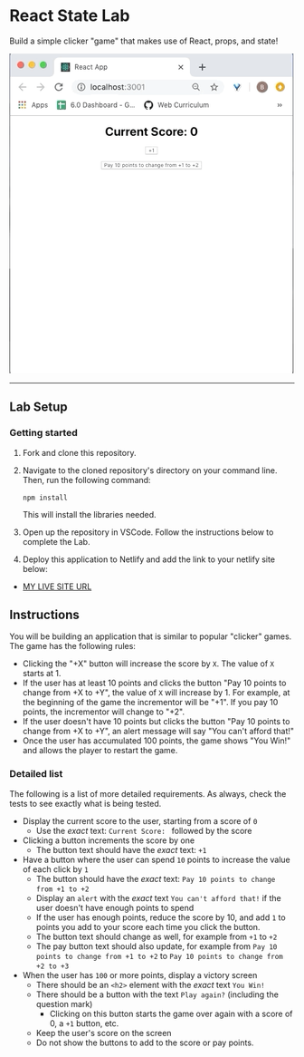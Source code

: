 # React State Lab

Build a simple clicker "game" that makes use of React, props, and state!

![Example of the clicker game.](./assets/clicker-game.gif)

---

## Lab Setup

### Getting started

1. Fork and clone this repository.

1. Navigate to the cloned repository's directory on your command line. Then, run the following command:

   ```
   npm install
   ```

   This will install the libraries needed.

1. Open up the repository in VSCode. Follow the instructions below to complete the Lab.

1. Deploy this application to Netlify and add the link to your netlify site below:

- [MY LIVE SITE URL](https://enchanting-belekoy-1ad484.netlify.app)

## Instructions

You will be building an application that is similar to popular "clicker" games. The game has the following rules:

- Clicking the "+X" button will increase the score by `X`. The value of `X` starts at 1.
- If the user has at least 10 points and clicks the button "Pay 10 points to change from +X to +Y", the value of `X` will increase by 1. For example, at the beginning of the game the incrementor will be "+1". If you pay 10 points, the incrementor will change to "+2".
- If the user doesn't have 10 points but clicks the button "Pay 10 points to change from +X to +Y", an alert message will say "You can't afford that!"
- Once the user has accumulated 100 points, the game shows "You Win!" and allows the player to restart the game.

### Detailed list

The following is a list of more detailed requirements. As always, check the tests to see exactly what is being tested.

- Display the current score to the user, starting from a score of `0`
  - Use the _exact_ text: `Current Score: ` followed by the score
- Clicking a button increments the score by one
  - The button text should have the _exact_ text: `+1`
- Have a button where the user can spend `10` points to increase the value of each click by `1`
  - The button should have the _exact_ text: `Pay 10 points to change from +1 to +2`
  - Display an `alert` with the _exact_ text `You can't afford that!` if the user doesn't have enough points to spend
  - If the user has enough points, reduce the score by 10, and add `1` to points you add to your score each time you click the button.
  - The button text should change as well, for example from `+1` to `+2`
  - The pay button text should also update, for example from `Pay 10 points to change from +1 to +2` to `Pay 10 points to change from +2 to +3`
- When the user has `100` or more points, display a victory screen
  - There should be an `<h2>` element with the _exact_ text `You Win!`
  - There should be a button with the text `Play again?` (including the question mark)
    - Clicking on this button starts the game over again with a score of 0, a `+1` button, etc.
  - Keep the user's score on the screen
  - Do not show the buttons to add to the score or pay points.
